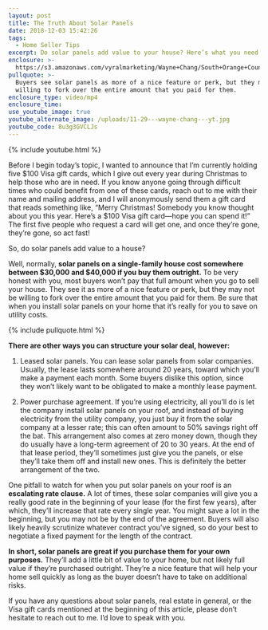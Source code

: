 ```yaml
---
layout: post
title: The Truth About Solar Panels
date: 2018-12-03 15:42:26
tags:
  - Home Seller Tips
excerpt: Do solar panels add value to your house? Here’s what you need to know.
enclosure: >-
  https://s3.amazonaws.com/vyralmarketing/Wayne+Chang/South+Orange+County+Real+Estate-+The+Truth+About+Solar+Panels.mp4
pullquote: >-
  Buyers see solar panels as more of a nice feature or perk, but they may not be
  willing to fork over the entire amount that you paid for them.
enclosure_type: video/mp4
enclosure_time:
use_youtube_image: true
youtube_alternate_image: /uploads/11-29---wayne-chang---yt.jpg
youtube_code: 8u3g3GVCLJs
---
```


{% include youtube.html %}

Before I begin today’s topic, I wanted to announce that I’m currently holding five $100 Visa gift cards, which I give out every year during Christmas to help those who are in need. If you know anyone going through difficult times who could benefit from one of these cards, reach out to me with their name and mailing address, and I will anonymously send them a gift card that reads something like, “Merry Christmas! Somebody you know thought about you this year. Here’s a $100 Visa gift card—hope you can spend it!” The first five people who request a card will get one, and once they’re gone, they’re gone, so act fast!

So, do solar panels add value to a house?

Well, normally, **solar panels on a single-family house cost somewhere between $30,000 and $40,000 if you buy them outright.** To be very honest with you, most buyers won’t pay that full amount when you go to sell your house. They see it as more of a nice feature or perk, but they may not be willing to fork over the entire amount that you paid for them. Be sure that when you install solar panels on your home that it’s really for you to save on utility costs.

{% include pullquote.html %}

**There are other ways you can structure your solar deal, however:**

1. Leased solar panels. You can lease solar panels from solar companies. Usually, the lease lasts somewhere around 20 years, toward which you’ll make a payment each month. Some buyers dislike this option, since they won’t likely want to be obligated to make a monthly lease payment.

2. Power purchase agreement. If you’re using electricity, all you’ll do is let the company install solar panels on your roof, and instead of buying electricity from the utility company, you just buy it from the solar company at a lesser rate; this can often amount to 50% savings right off the bat. This arrangement also comes at zero money down, though they do usually have a long-term agreement of 20 to 30 years. At the end of that lease period, they’ll sometimes just give you the panels, or else they’ll take them off and install new ones. This is definitely the better arrangement of the two.

One pitfall to watch for when you put solar panels on your roof is an **escalating rate clause.** A lot of times, these solar companies will give you a really good rate in the beginning of your lease (for the first few years), after which, they’ll increase that rate every single year. You might save a lot in the beginning, but you may not be by the end of the agreement. Buyers will also likely heavily scrutinize whatever contract you’ve signed, so do your best to negotiate a fixed payment for the length of the contract.

**In short, solar panels are great if you purchase them for your own purposes.** They’ll add a little bit of value to your home, but not likely full value if they’re purchased outright. They’re a nice feature that will help your home sell quickly as long as the buyer doesn’t have to take on additional risks.

If you have any questions about solar panels, real estate in general, or the Visa gift cards mentioned at the beginning of this article, please don’t hesitate to reach out to me. I’d love to speak with you.
